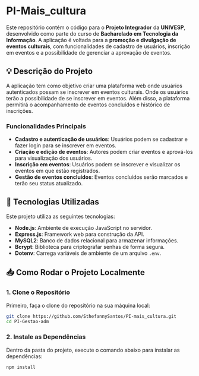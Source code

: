 # PI-Mais_cultura

Este repositório contém o código para o **Projeto Integrador** da **UNIVESP**, desenvolvido como parte do curso de **Bacharelado em Tecnologia da Informação**. A aplicação é voltada para a **promoção e divulgação de eventos culturais**, com funcionalidades de cadastro de usuários, inscrição em eventos e a possibilidade de gerenciar a aprovação de eventos.

## 💡 Descrição do Projeto

A aplicação tem como objetivo criar uma plataforma web onde usuários autenticados possam se inscrever em eventos culturais. Onde os usuários terão a possibilidade de se inscrever em eventos. Além disso, a plataforma permitirá o acompanhamento de eventos concluídos e histórico de inscrições.

### Funcionalidades Principais

- **Cadastro e autenticação de usuários**: Usuários podem se cadastrar e fazer login para se inscrever em eventos.
- **Criação e edição de eventos**: Autores podem criar eventos e aprová-los para visualização dos usuários.
- **Inscrição em eventos**: Usuários podem se inscrever e visualizar os eventos em que estão registrados.
- **Gestão de eventos concluídos**: Eventos concluídos serão marcados e terão seu status atualizado.

## 🚀 Tecnologias Utilizadas

Este projeto utiliza as seguintes tecnologias:

- **Node.js**: Ambiente de execução JavaScript no servidor.
- **Express.js**: Framework web para construção da API.
- **MySQL2**: Banco de dados relacional para armazenar informações.
- **Bcrypt**: Biblioteca para criptografar senhas de forma segura.
- **Dotenv**: Carrega variáveis de ambiente de um arquivo `.env`.

## 📥 Como Rodar o Projeto Localmente

### 1. Clone o Repositório

Primeiro, faça o clone do repositório na sua máquina local:

```bash
git clone https://github.com/SthefannySantos/PI-mais_cultura.git
cd PI-Gestao-adm
```

### 2. Instale as Dependências
Dentro da pasta do projeto, execute o comando abaixo para instalar as dependências:

```bash
npm install

